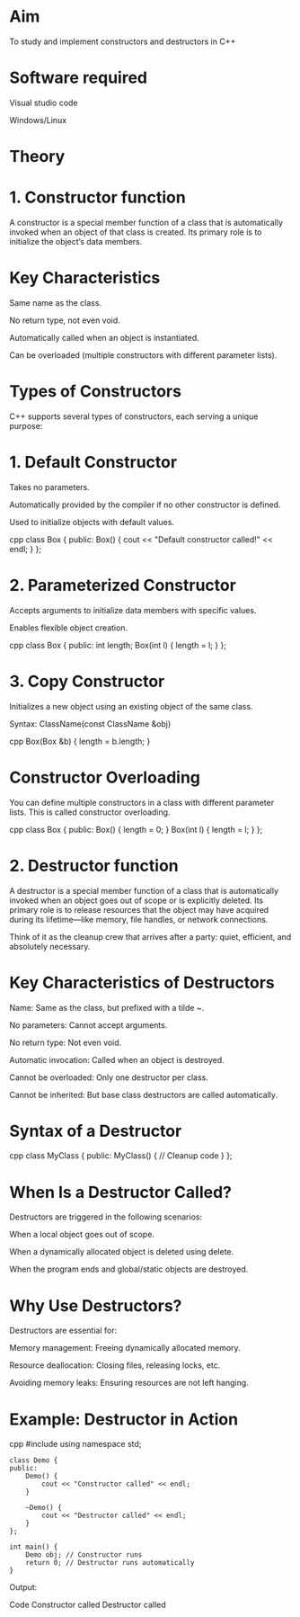 # Aim
To study and implement constructors and destructors in C++

# Software required
Visual studio code

Windows/Linux

# Theory
# 1. Constructor function
A constructor is a special member function of a class that is automatically invoked when an object of that class is created. Its primary role is to initialize the object’s data members.

# Key Characteristics
Same name as the class.

No return type, not even void.

Automatically called when an object is instantiated.

Can be overloaded (multiple constructors with different parameter lists).

# Types of Constructors
C++ supports several types of constructors, each serving a unique purpose:

# 1. Default Constructor
Takes no parameters.

Automatically provided by the compiler if no other constructor is defined.

Used to initialize objects with default values.

cpp
    class Box {
    public:
        Box() {
            cout << "Default constructor called!" << endl;
        }
    };

# 2. Parameterized Constructor
Accepts arguments to initialize data members with specific values.

Enables flexible object creation.

cpp
    class Box {
    public:
        int length;
        Box(int l) {
            length = l;
        }
    };

# 3. Copy Constructor
Initializes a new object using an existing object of the same class.

Syntax: ClassName(const ClassName &obj)

cpp
    Box(Box &b) {
        length = b.length;
    }

# Constructor Overloading
You can define multiple constructors in a class with different parameter lists. This is called constructor overloading.

cpp
    class Box {
    public:
        Box() { length = 0; }
        Box(int l) { length = l; }
    };   

# 2. Destructor function
A destructor is a special member function of a class that is automatically invoked when an object goes out of scope or is explicitly deleted. Its primary role is to release resources that the object may have acquired during its lifetime—like memory, file handles, or network connections.

Think of it as the cleanup crew that arrives after a party: quiet, efficient, and absolutely necessary.

# Key Characteristics of Destructors
Name: Same as the class, but prefixed with a tilde ~.

No parameters: Cannot accept arguments.

No return type: Not even void.

Automatic invocation: Called when an object is destroyed.

Cannot be overloaded: Only one destructor per class.

Cannot be inherited: But base class destructors are called automatically.

#  Syntax of a Destructor
cpp
    class MyClass {
    public:
        MyClass() {
            // Cleanup code
        }
    };
# When Is a Destructor Called?
Destructors are triggered in the following scenarios:

When a local object goes out of scope.

When a dynamically allocated object is deleted using delete.

When the program ends and global/static objects are destroyed.

# Why Use Destructors?
Destructors are essential for:

Memory management: Freeing dynamically allocated memory.

Resource deallocation: Closing files, releasing locks, etc.

Avoiding memory leaks: Ensuring resources are not left hanging.

# Example: Destructor in Action
cpp
     #include <iostream>
    using namespace std;
    
    class Demo {
    public:
        Demo() {
            cout << "Constructor called" << endl;
        }
    
        ~Demo() {
            cout << "Destructor called" << endl;
        }
    };
    
    int main() {
        Demo obj; // Constructor runs
        return 0; // Destructor runs automatically
    }
Output:

Code
    Constructor called
    Destructor called
